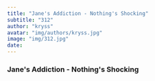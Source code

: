 ```yaml
---
title: "Jane's Addiction - Nothing's Shocking"
subtitle: "312"
author: "kryss"
avatar: "img/authors/kryss.jpg"
image: "img/312.jpg"
date:
---
```


### Jane's Addiction - Nothing's Shocking
